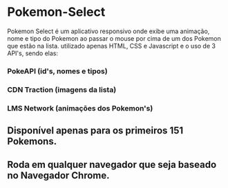 # Pokemon-Select

Pokemon Select é um aplicativo responsivo onde exibe uma animação, nome e tipo do Pokemon ao passar o mouse por cima de um dos Pokemon que estão na lista. utilizado apenas HTML, CSS e Javascript e o uso de 3 API's, sendo elas:

### PokeAPI (id's, nomes e tipos)
### CDN Traction (imagens da lista)
### LMS Network (animações dos Pokemon's)

## Disponível apenas para os primeiros 151 Pokemons.

## Roda em qualquer navegador que seja baseado no Navegador Chrome.
